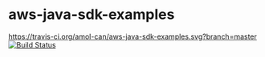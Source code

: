 # aws-java-sdk-examples
https://travis-ci.org/amol-can/aws-java-sdk-examples.svg?branch=master
[![Build Status](https://travis-ci.org/amol-can/aws-java-sdk-examples.svg?branch=master)](https://travis-ci.org/amol-can/aws-java-sdk-examples)

